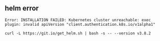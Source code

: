 helm error
 ---------
 ```
 Error: INSTALLATION FAILED: Kubernetes cluster unreachable: exec plugin: invalid apiVersion "client.authentication.k8s.io/v1alpha1"
 ```
 ```
 curl -L https://git.io/get_helm.sh | bash -s -- --version v3.8.2
 ```
